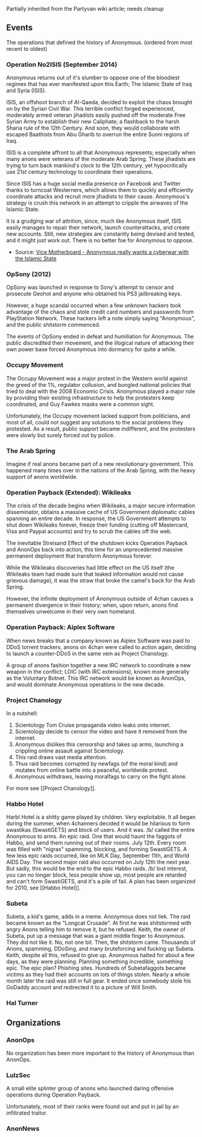 Partially inherited from the Partyvan wiki article; needs cleanup

Events
------

The operations that defined the history of Anonymous. (ordered from most recent to oldest)

### Operation No2ISIS (September 2014)

Anonymous returns out of it's slumber to oppose one of the bloodiest regimes that has ever manifested upon this Earth; The Islamic State of Iraq and Syria (ISIS). 

ISIS, an offshoot branch of Al-Qaeda, decided to exploit the chaos brought on by the Syrian Civil War. This  terrible conflict forged experienced, moderately armed veteran jihadists easily pushed off the moderate Free Syrian Army to establish their new Caliphate; a flashback to the harsh Sharia rule of the 12th Century. And soon, they would collaborate with escaped Baathists from Abu Gharib to overrun the entire Sunni regions of Iraq.

ISIS is a complete affront to all that Anonymous represents; especially when many anons were veterans of the moderate Arab Spring. These jihadists are trying to turn back mankind's clock to the 12th century, yet hypocritically use 21st century technology to coordinate their operations. 

Since ISIS has a huge social media presence on Facebook and Twitter thanks to turncoat Westerners, which allows them to quickly and efficiently coordinate attacks and recruit more jihadists to their cause. Anonymous's strategy is crush this network in an attempt to cripple the airwaves of the Islamic State. 

It is a grudging war of attrition, since, much like Anonymous itself, ISIS easily manages to repair their network, launch counterattacks, and create new accounts. Still, new strategies are constantly being devised and tested, and it might just work out. There is no better foe for Anonymous to oppose.

* Source: [Vice Motherboard - Anonymous really wants a cyberwar with the Islamic State](http://motherboard.vice.com/read/anonymous-really-wants-a-cyberwar-with-the-islamic-state)

### OpSony (2012)

OpSony was launched in response to Sony's attempt to censor and prosecute Geohot and anyone who obtained his PS3 jailbreaking keys.

However, a huge scandal occurred when a few unknown hackers took advantage of the chaos and stole credit card numbers and passwords from PlayStation Network. These hackers left a note simply saying "Anonymous", and the public shitstorm commenced.

The events of OpSony ended in defeat and humiliation for Anonymous. The public discredited their movement, and the illogical nature of attacking their own power base forced Anonymous into dormancy for quite a while.

### Occupy Movement

The Occupy Movement was a major protest in the Western world against the greed of the 1%, regulator collusion, and bungled national policies that tried to deal with the 2008 Economic Crisis. Anonymous played a major role by providing their existing infrastructure to help the protesters keep coordinated, and Guy Fawkes masks were a common sight.

Unfortunately, the Occupy movement lacked support from politicians, and most of all, could not suggest any solutions to the social problems they protested. As a result, public support became indifferent, and the protesters were slowly but surely forced out by police. 

### The Arab Spring

Imagine if real anons became part of a new revolutionary government. This happened many times over in the nations of the Arab Spring, with the heavy support of anons worldwide.


### Operation Payback (Extended): Wikileaks

The crisis of the decade begins when Wikileaks, a major secure information disseminator, obtains a massive cache of US Government diplomatic cables spanning an entire decade. In response, the US Government attempts to shut down Wikileaks forever, freeze their funding (cutting off Mastercard, Visa and Paypal accounts) and try to scrub the cables off the web. 

The inevitable Streisand Effect of the shutdown kicks Operation Payback and AnonOps back into action, this time for an unprecedented massive permanent deployment that transform Anonymous forever.

While the Wikileaks discoveries had little effect on the US itself (the Wikileaks team had made sure that leaked information would not cause grievous damage), it was the straw that broke the camel's back for the Arab Spring.

However, the infinite deployment of Anonymous outside of 4chan causes a permanent divergence in their history; when, upon return, anons find themselves unwelcome in their very own homeland. 

### Operation Payback: Aiplex Software

When news breaks that a company known as Aiplex Software was paid to DDoS torrent trackers, anons on 4chan were called to action again, deciding to launch a counter-DDoS in the same vein as Project Chanology.

A group of anons fashion together a new IRC network to coordinate a new weapon in the conflict; LOIC (with IRC extensions), known more generally as the Voluntary Botnet. This IRC network would be known as AnonOps, and would dominate Anonymous operations in the new decade.

### Project Chanology

In a nutshell:

1. Scientology Tom Cruise propaganda video leaks onto internet.
2. Scientology decide to censor the video and have it removed from the internet.
3. Anonymous dislikes this censorship and takes up arms, launching a crippling online assault against Scientology.
4. This raid draws vast media attention.
5. Thus raid becomes corrupted by newfags (of the moral kind) and mutates from online battle into a peaceful, worldwide protest.
6. Anonymous withdraws, leaving moralfags to carry on the fight alone.

For more see [[Project Chanology]].

### Habbo Hotel

Harbl Hotel is a shitty game played by children. Very exploitable. It all began during the summer, when 4channers decided it would be hilarious to form swastikas (SwastiGETS) and block of users. And it was. /b/ called the entire Anonymous to arms. An epic raid. One that would haunt the faggots of Habbo, and send them running out of their rooms. July 12th. Every room was filled with "nigras" spamming, blocking, and forming SwastiGETS. A few less epic raids occurred, like on MLK Day, September 11th, and World AIDS Day. The second major raid also occurred on July 12th the next year. But sadly, this would be the end to the epic Habbo raids. /b/ lost interest, you can no longer block, less people show up, most people are retarded and can't form SwastiGETS, and it's a pile of fail. A plan has been organized for 2010, see [[Habbo Hotel]].

### Subeta

Subeta, a kid's game, adds in a meme. Anonymous does not liek. The raid became known as the "Longcat Crusade". At first he was shitstormed with angry Anons telling him to remove it, but he refused. Keith, the owner of Subeta, put up a message that was a giant middle finger to Anonymous. They did not like it. No, not one bit. Then, the shitstorm came. Thousands of Anons, spamming, DDoSing, and many bruteforcing and fucking up Subeta. Keith, despite all this, refused to give up. Anonymous halted for about a few days, as they were planning. Planning something incredible, something epic. The epic plan? Phishing sites. Hundreds of Subetafaggots became victims as they had their accounts on lots of things stolen. Nearly a whole month later the raid was still in full gear. It ended once somebody stole his GoDaddy account and redirected it to a picture of Will Smith.

### Hal Turner

Organizations
-------------

### AnonOps

No organization has been more important to the history of Anonymous than AnonOps. 

### LulzSec

A small elite splinter group of anons who launched daring offensive operations during Operation Payback.

Unfortunately, most of their ranks were found out and put in jail by an infiltrated traitor.

### AnonNews